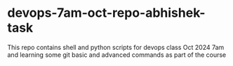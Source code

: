 # devops-7am-oct-repo-abhishek-task
This repo contains shell and python scripts for devops class Oct 2024 7am and learning some git basic and advanced commands as part of the course
